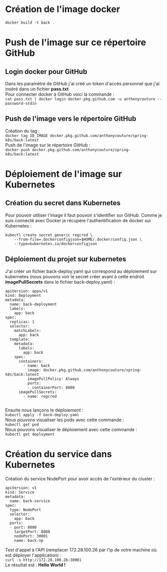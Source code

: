 # Création de l'image docker
`docker build -t back .`
# Push de l'image sur ce répertoire GitHub
## Login docker pour GitHub
Dans les paramètre de GitHub j'ai créé un token d'accès personnel que j'ai inséré dans un fichier **pass.txt**  
Pour connecter docker à GitHub voici la commande :  
`cat pass.txt | docker login docker.pkg.github.com -u anthonycouture --password-stdin`
## Push de l'image vers le répertoire GitHub
Création du tag :  
`docker tag ID_IMAGE docker.pkg.github.com/anthonycouture/spring-k8s/back:latest`  
Push de l'image sur le répertoire GitHub :  
`docker push docker.pkg.github.com/anthonycouture/spring-k8s/back:latest`

# Déploiement de l'image sur Kubernetes
## Création du secret dans Kubernetes
Pour pouvoir utiliser l'image il faut pouvoir s'identifier sur GitHub. Comme je suis connecté avec Docker je récupère l'authentification de docker sur Kubernetes :  

```
kubectl create secret generic regcred \
    --from-file=.dockerconfigjson=$HOME/.docker/config.json \
    --type=kubernetes.io/dockerconfigjson
```

## Déploiement du projet sur kubernetes
J'ai créer un fichier back-deploy.yaml qui correspond au déploiement sur kubernetes (nous pouvons voir le secret créer avant à cette endroit **imagePullSecrets** dans le fichier back-deploy.yaml) :  
```
apiVersion: apps/v1
kind: Deployment
metadata:
  name: back-deployment
  labels:
    app: back
spec:
  replicas: 1
  selector:
    matchLabels:
      app: back
  template:
    metadata:
      labels:
        app: back
    spec:
      containers:
        - name: back
          image: docker.pkg.github.com/anthonycouture/spring-k8s/back:latest
          imagePullPolicy: Always
          ports:
          - containerPort: 8080
      imagePullSecrets:
        - name: regcred


```
Ensuite nous lançons le déploiement :  
`kubectl apply -f back-deploy.yaml`  
Nous pouvons visualiser les pods avec cette commande :  
`kubectl get pod`  
Nous pouvons visualiser le déploiement avec cette commande :  
`kubectl get deployment`

# Création du service dans Kubernetes
Création du service NodePort pour avoir accès de l'extérieur du cluster :
```
apiVersion: v1
kind: Service
metadata:
  name: back-service
spec:
  type: NodePort
  selector:
    app: back
  ports:
  - port: 8080
    targetPort: 8080
    nodePort: 30001
    name: back-np
```
Test d'appel à l'API (remplacer 172.28.100.26 par l'ip de votre machine où est déployer l'application) :   
`curl -s http://172.28.100.26:30001`  
Le résultat est : **Hello World !**

